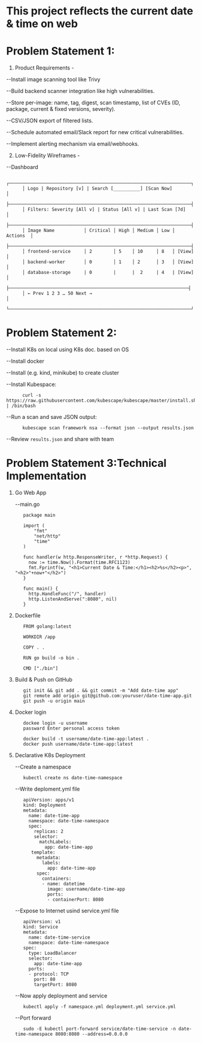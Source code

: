 # This project reflects the current date & time on web

# Problem Statement 1:

1. Product Requirements -

  --Install image scanning tool like Trivy

  --Build backend scanner integration like high vulnerabilities.

  --Store per-image: name, tag, digest, scan timestamp, list of CVEs (ID, package, current & fixed versions, severity).

  --CSV/JSON export of filtered lists.

  --Schedule automated email/Slack report for new critical vulnerabilities.

  --Implement alerting mechanism via email/webhooks.

2. Low-Fidelity Wireframes -

  --Dashboard
  
          ┌────────────────────────────────────────────────────────────────────┐
          │ Logo | Repository [v] | Search [__________] [Scan Now]           │
          ├────────────────────────────────────────────────────────────────────┤
          │ Filters: Severity [All v] | Status [All v] | Last Scan [7d]      │
          ├────────────────────────────────────────────────────────────────────┤
          │ Image Name           │ Critical │ High │ Medium │ Low │ Actions  │
          ├────────────────────────────────────────────────────────────────────┤
          │ frontend-service     │ 2        │ 5    │ 10     │ 8   │ [View]   │
          │ backend-worker       │ 0        │ 1    │ 2      │ 3   │ [View]   │
          │ database-storage     | 0        |      |  2     | 4   | [View]   │
          ├───────────────────────────────────────────────────────────────────┤
          │ ← Prev 1 2 3 … 50 Next →                                         │
          └────────────────────────────────────────────────────────────────────┘



# Problem Statement 2:

  --Install K8s on local using K8s doc. based on OS
  
  --Install docker 

  --Install (e.g. kind, minikube) to create cluster

  --Install Kubespace:
        
          curl -s https://raw.githubusercontent.com/kubescape/kubescape/master/install.sh | /bin/bash


  --Run a scan and save JSON output:

          kubescape scan framework nsa --format json --output results.json

  --Review `results.json` and share with team          
        

# Problem Statement 3:Technical Implementation


1. Go Web App
  
   --main.go

          package main

          import (
              "fmt"
              "net/http"
              "time"
          )

          func handler(w http.ResponseWriter, r *http.Request) {
            now := time.Now().Format(time.RFC1123)
            fmt.Fprintf(w, "<h1>Current Date & Time:</h1><h2>%s</h2><p>", "<h2>"+now+"</h2>")
          }

          func main() {
            http.HandleFunc("/", handler)
            http.ListenAndServe(":8080", nil)
          }

   
2. Dockerfile

          FROM golang:latest

          WORKDIR /app

          COPY . .

          RUN go build -o bin .

          CMD ["./bin"]

3. Build & Push on GitHub

          git init && git add . && git commit -m "Add date-time app"
          git remote add origin git@github.com:youruser/date-time-app.git
          git push -u origin main

4. Docker login

          dockee login -u username
          passward Enter personal access token

          docker build -t username/date-time-app:latest .
          docker push username/date-time-app:latest



5. Declarative K8s Deployment

   --Create a namespace

          kubectl create ns date-time-namespace

   --Write deploment.yml file

          apiVersion: apps/v1
          kind: Deployment
          metadata:
            name: date-time-app
            namespace: date-time-namespace
            spec:
              replicas: 2
              selector:
                matchLabels:
                  app: date-time-app
             template:
               metadata:
                 labels:
                   app: date-time-app
               spec:
                 containers:
                 - name: datetime
                   image: username/date-time-app
                   ports:
                   - containerPort: 8080
      

   --Expose to Internet usind service.yml file

          apiVersion: v1
          kind: Service
          metadata:
            name: date-time-service
            namespace: date-time-namespace
          spec:
            type: LoadBalancer
            selector:
              app: date-time-app
            ports:
            - protocol: TCP
              port: 80
              targetPort: 8080


   --Now apply deployment and service

          kubectl apply -f namespace.yml deployment.yml service.yml



   --Port forward 

          sudo -E kubectl port-forward service/date-time-service -n date-time-namespace 8080:8080 --address=0.0.0.0